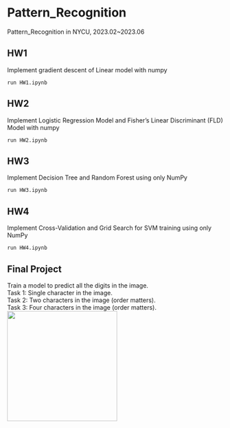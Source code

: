 # Pattern_Recognition
Pattern_Recognition in NYCU, 2023.02~2023.06

## HW1 
Implement gradient descent of Linear model with numpy
```
run HW1.ipynb
```

## HW2
Implement Logistic Regression Model and Fisher’s Linear Discriminant (FLD) Model with numpy
```
run HW2.ipynb
```

## HW3
Implement Decision Tree and Random Forest using only NumPy
```
run HW3.ipynb
```

## HW4
Implement Cross-Validation and Grid Search for SVM training using only NumPy
```
run HW4.ipynb
```

## Final Project
Train a model to predict all the digits in the image.</br>
Task 1: Single character in the image.</br>
Task 2: Two characters in the image (order matters).</br>
Task 3: Four characters in the image (order matters).</br>
<img src="https://github.com/lon0862/NYCU_Pattern_Recognition/assets/59390771/ed6c0ff2-b61e-4df3-bcc9-876377928473" width="256" height="256"/>



